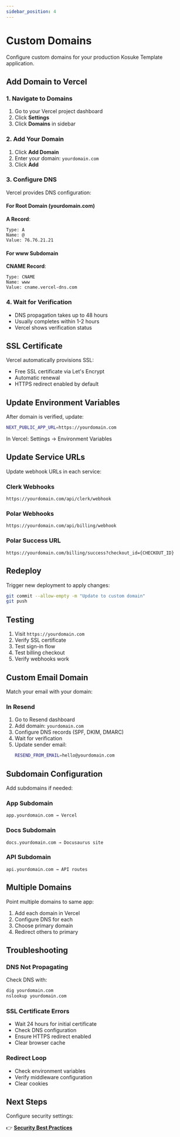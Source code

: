 ```yaml
---
sidebar_position: 4
---
```


# Custom Domains

Configure custom domains for your production Kosuke Template application.

## Add Domain to Vercel

### 1. Navigate to Domains

1. Go to your Vercel project dashboard
2. Click **Settings**
3. Click **Domains** in sidebar

### 2. Add Your Domain

1. Click **Add Domain**
2. Enter your domain: `yourdomain.com`
3. Click **Add**

### 3. Configure DNS

Vercel provides DNS configuration:

#### For Root Domain (yourdomain.com)

**A Record**:

```
Type: A
Name: @
Value: 76.76.21.21
```

#### For www Subdomain

**CNAME Record**:

```
Type: CNAME
Name: www
Value: cname.vercel-dns.com
```

### 4. Wait for Verification

- DNS propagation takes up to 48 hours
- Usually completes within 1-2 hours
- Vercel shows verification status

## SSL Certificate

Vercel automatically provisions SSL:

- Free SSL certificate via Let's Encrypt
- Automatic renewal
- HTTPS redirect enabled by default

## Update Environment Variables

After domain is verified, update:

```bash
NEXT_PUBLIC_APP_URL=https://yourdomain.com
```

In Vercel: Settings → Environment Variables

## Update Service URLs

Update webhook URLs in each service:

### Clerk Webhooks

```
https://yourdomain.com/api/clerk/webhook
```

### Polar Webhooks

```
https://yourdomain.com/api/billing/webhook
```

### Polar Success URL

```
https://yourdomain.com/billing/success?checkout_id={CHECKOUT_ID}
```

## Redeploy

Trigger new deployment to apply changes:

```bash
git commit --allow-empty -m "Update to custom domain"
git push
```

## Testing

1. Visit `https://yourdomain.com`
2. Verify SSL certificate
3. Test sign-in flow
4. Test billing checkout
5. Verify webhooks work

## Custom Email Domain

Match your email with your domain:

### In Resend

1. Go to Resend dashboard
2. Add domain: `yourdomain.com`
3. Configure DNS records (SPF, DKIM, DMARC)
4. Wait for verification
5. Update sender email:
   ```bash
   RESEND_FROM_EMAIL=hello@yourdomain.com
   ```

## Subdomain Configuration

Add subdomains if needed:

### App Subdomain

```
app.yourdomain.com → Vercel
```

### Docs Subdomain

```
docs.yourdomain.com → Docusaurus site
```

### API Subdomain

```
api.yourdomain.com → API routes
```

## Multiple Domains

Point multiple domains to same app:

1. Add each domain in Vercel
2. Configure DNS for each
3. Choose primary domain
4. Redirect others to primary

## Troubleshooting

### DNS Not Propagating

Check DNS with:

```bash
dig yourdomain.com
nslookup yourdomain.com
```

### SSL Certificate Errors

- Wait 24 hours for initial certificate
- Check DNS configuration
- Ensure HTTPS redirect enabled
- Clear browser cache

### Redirect Loop

- Check environment variables
- Verify middleware configuration
- Clear cookies

## Next Steps

Configure security settings:

👉 **[Security Best Practices](./security)**
